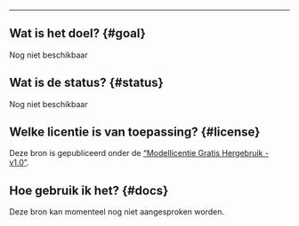 ____
## Wat is het doel? {#goal}
Nog niet beschikbaar

## Wat is de status? {#status}
Nog niet beschikbaar

## Welke licentie is van toepassing? {#license}
Deze bron is gepubliceerd onder de [“Modellicentie Gratis Hergebruik - v1.0”][1].

## Hoe gebruik ik het? {#docs}
Deze bron kan momenteel nog niet aangesproken worden.

[1]:https://overheid.vlaanderen.be/sites/default/files/documenten/ict-egov/licenties/hergebruik/modellicentie_gratis_hergebruik_v1_0.html